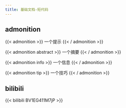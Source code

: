 ```yaml
---
title: 基础文档-短代码
---
```


## admonition

{{< admonition >}}
一个提示
{{< / admonition >}}

{{< admonition abstract >}}
一个摘要
{{< / admonition >}}

{{< admonition  info >}}
一个信息
{{< / admonition >}}

{{< admonition tip >}}
一个技巧
{{< / admonition >}}

## bilibili

{{< bilibili BV1EG411M7jP >}}
